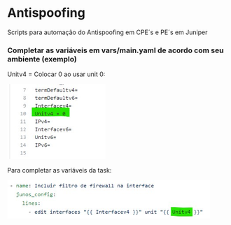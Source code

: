 # Antispoofing
Scripts para automação do Antispoofing em CPE´s e PE´s em Juniper

### Completar as variáveis em vars/main.yaml de acordo com seu ambiente (exemplo)

Unitv4 = Colocar 0 ao usar unit 0:

![](exemplo.jpg)

Para completar as variáveis da task:

![](exemplo2.jpg)
